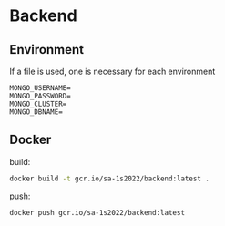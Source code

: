 # Backend

## Environment

If a file is used, one is necessary for each environment

```.env
MONGO_USERNAME=
MONGO_PASSWORD=
MONGO_CLUSTER=
MONGO_DBNAME=
```

## Docker

build:

```bash
docker build -t gcr.io/sa-1s2022/backend:latest .
```

push:

```bash
docker push gcr.io/sa-1s2022/backend:latest
```
